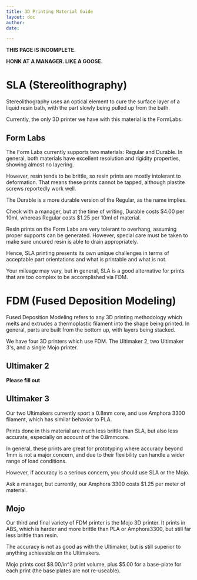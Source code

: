 ```yaml
---
title: 3D Printing Material Guide
layout: doc
author:
date:

---
```


**THIS PAGE IS INCOMPLETE.**

**HONK AT A MANAGER. LIKE A GOOSE.**

# SLA (Stereolithography)
Stereolithography uses an optical element to cure the surface layer of a liquid resin bath, with the part slowly being pulled up from the bath.

Currently, the only 3D printer we have with this material is the FormLabs.

## Form Labs
The Form Labs currently supports two materials: Regular and Durable. In general, both materials have excellent resolution and rigidity properties, showing almost no layering.

However, resin tends to be brittle, so resin prints are mostly intolerant to deformation. That means these prints cannot be tapped, although plastite screws reportedly work well.

The Durable is a more durable version of the Regular, as the name implies.

Check with a manager, but at the time of writing, Durable costs $4.00 per 10ml, whereas Regular costs $1.25 per 10ml of material.

Resin prints on the Form Labs are very tolerant to overhang, assuming proper supports can be generated. However, special care must be taken to make sure uncured resin is able to drain appropriately.

Hence, SLA printing presents its own unique challenges in terms of acceptable part orientations and what is printable and what is not.

Your mileage may vary, but in general, SLA is a good alternative for prints that are too complex to be accomplished via FDM.

# FDM (Fused Deposition Modeling)

Fused Deposition Modeling refers to any 3D printing methodology which melts and extrudes a thermoplastic filament into the shape being printed. In general, parts are built from the bottom up, with layers being stacked.

We have four 3D printers which use FDM. The Ultimaker 2, two Ultimaker 3's, and a single Mojo printer.

## Ultimaker 2

**Please fill out**

## Ultimaker 3

Our two Ultimakers currently sport a 0.8mm core, and use Amphora 3300 filament, which has similar behavior to PLA.

Prints done in this material are much less brittle than SLA, but also less accurate, especially on account of the 0.8mmcore.

In general, these prints are great for prototyping where accuracy beyond 1mm is not a major concern, and due to their flexibility can handle a wider range of load conditions.

However, if accuracy is a serious concern, you should use SLA or the Mojo.

Ask a manager, but currently, our Amphora 3300 costs $1.25 per meter of material.

## Mojo

Our third and final variety of FDM printer is the Mojo 3D printer. It prints in ABS, which is harder and more brittle than PLA or Amphora3300, but still far less brittle than resin.

The accuracy is not as good as with the Ultimaker, but is still superior to anything achievable on the Ultimakers.

Mojo prints cost $8.00/in^3 print volume, plus $5.00 for a base-plate for each print (the base plates are not re-useable).
